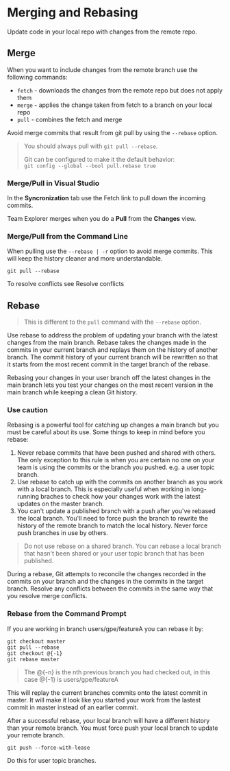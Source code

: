 # Merging and Rebasing

Update code in your local repo with changes from the remote repo.

## Merge

When you want to include changes from the remote branch use the following commands:

* `fetch` - downloads the changes from the remote repo but does not apply them
* `merge` - applies the change taken from fetch to a branch on your local repo
* `pull` - combines the fetch and merge

Avoid merge commits that result from git pull by using the `--rebase` option.

> You should always pull with `git pull --rebase`.  
>
> Git can be configured to make it the default behavior:  
> `git config --global --bool pull.rebase true`

### Merge/Pull in Visual Studio

In the __Syncronization__ tab use the Fetch link to pull down the incoming commits.

Team Explorer merges when you do a __Pull__ from the __Changes__ view.

### Merge/Pull from the Command Line

When pulling use the `--rebase | -r` option to avoid merge commits.  This will keep the history cleaner and more understandable.

```git
git pull --rebase
```

To resolve conflicts see Resolve conflicts

## Rebase

> This is different to the `pull` command with the `--rebase` option.

Use rebase to address the problem of updating your branch with the latest changes from the main branch. Rebase takes the changes made in the commits in your current branch and replays them on the history of another branch. The commit history of your current branch will be rewritten so that it starts from the most recent commit in the target branch of the rebase.

Rebasing your changes in your user branch off the latest changes in the main branch lets you test your changes on the most recent version in the main branch while keeping a clean Git history.

### Use caution

Rebasing is a powerful tool for catching up changes a main branch but you must be careful about its use. Some things to keep in mind before you rebase:

1. Never rebase commits that have been pushed and shared with others. The only exception to this rule is when you are certain no one on your team is using the commits or the branch you pushed. e.g. a user topic branch.
1. Use rebase to catch up with the commits on another branch as you work with a local branch. This is especially useful when working in long-running braches to check how your changes work with the latest updates on the master branch.
1. You can't update a published branch with a push after you've rebased the local branch. You'll need to force push the branch to rewrite the history of the remote branch to match the local history. Never force push branches in use by others.

> Do not use rebase on a shared branch. You can rebase a local branch that hasn't been shared or your user topic branch that has been published.

During a rebase, Git attempts to reconcile the changes recorded in the commits on your branch and the changes in the commits in the target branch. Resolve any conflicts between the commits in the same way that you resolve merge conflicts.

### Rebase from the Command Prompt

If you are working in branch users/gpe/featureA you can rebase it by:

```git
git checkout master
git pull --rebase
git checkout @{-1}
git rebase master
```

> The @{-n} is the nth previous branch you had checked out, in this case @{-1} is users/gpe/featureA

This will replay the current branches commits onto the latest commit in master.  It will make it look like you started your work from the lastest commit in master instead of an earlier commit.

After a successful rebase, your local branch will have a different history than your remote branch. You must force push your local branch to update your remote branch.

```git
git push --force-with-lease
```

Do this for user topic branches.